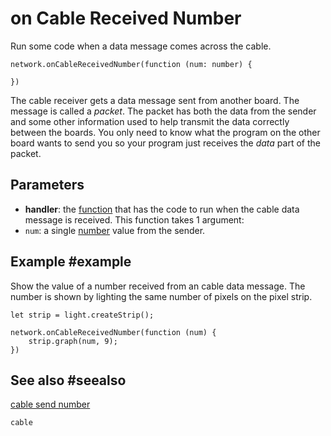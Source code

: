 # on Cable Received Number

Run some code when a data message comes across the cable.

```sig
network.onCableReceivedNumber(function (num: number) {
	
})
```

The cable receiver gets a data message sent from another board. The message is called a
_packet_. The packet has both the data from the sender and some other information used to help
transmit the data correctly between the boards. You only need to know what the program on the other
board wants to send you so your program just receives the _data_ part of the packet.

## Parameters

* **handler**: the [function](/types/function) that has the code to run when the cable data message is received.
This function takes 1 argument:
* ``num``: a single [number](/types/number) value from the sender.

## Example #example

Show the value of a number received from an cable data message. The number is shown by lighting the same number of pixels on the pixel strip.

```blocks
let strip = light.createStrip();

network.onCableReceivedNumber(function (num) {
    strip.graph(num, 9);
})
```

## See also #seealso

[cable send number](/reference/network/cable-send-number)

```package
cable
```